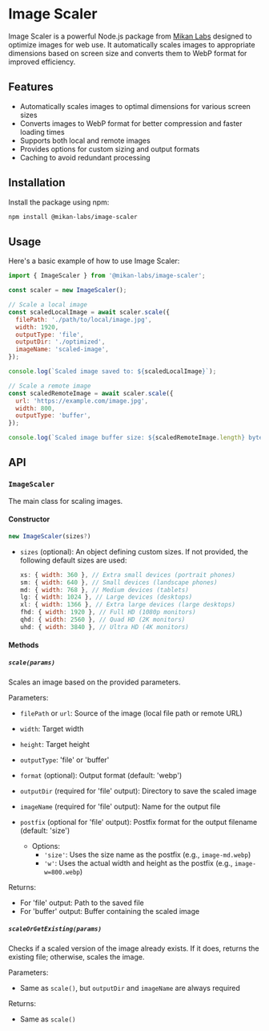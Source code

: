 # Image Scaler

Image Scaler is a powerful Node.js package from [Mikan Labs](https://mikanlabs.com) designed to optimize images for web use. It automatically scales images to appropriate dimensions based on screen size and converts them to WebP format for improved efficiency.

## Features

- Automatically scales images to optimal dimensions for various screen sizes
- Converts images to WebP format for better compression and faster loading times
- Supports both local and remote images
- Provides options for custom sizing and output formats
- Caching to avoid redundant processing

## Installation

Install the package using npm:

```bash
npm install @mikan-labs/image-scaler
```

## Usage

Here's a basic example of how to use Image Scaler:

```javascript
import { ImageScaler } from '@mikan-labs/image-scaler';

const scaler = new ImageScaler();

// Scale a local image
const scaledLocalImage = await scaler.scale({
  filePath: './path/to/local/image.jpg',
  width: 1920,
  outputType: 'file',
  outputDir: './optimized',
  imageName: 'scaled-image',
});

console.log(`Scaled image saved to: ${scaledLocalImage}`);

// Scale a remote image
const scaledRemoteImage = await scaler.scale({
  url: 'https://example.com/image.jpg',
  width: 800,
  outputType: 'buffer',
});

console.log(`Scaled image buffer size: ${scaledRemoteImage.length} bytes`);
```

## API

### `ImageScaler`

The main class for scaling images.

#### Constructor

```javascript
new ImageScaler(sizes?)
```

- `sizes` (optional): An object defining custom sizes. If not provided, the following default sizes are used:
  ```javascript
  xs: { width: 360 }, // Extra small devices (portrait phones)
  sm: { width: 640 }, // Small devices (landscape phones)
  md: { width: 768 }, // Medium devices (tablets)
  lg: { width: 1024 }, // Large devices (desktops)
  xl: { width: 1366 }, // Extra large devices (large desktops)
  fhd: { width: 1920 }, // Full HD (1080p monitors)
  qhd: { width: 2560 }, // Quad HD (2K monitors)
  uhd: { width: 3840 }, // Ultra HD (4K monitors)
  ```

#### Methods

##### `scale(params)`

Scales an image based on the provided parameters.

Parameters:

- `filePath` or `url`: Source of the image (local file path or remote URL)
- `width`: Target width
- `height`: Target height
- `outputType`: 'file' or 'buffer'
- `format` (optional): Output format (default: 'webp')
- `outputDir` (required for 'file' output): Directory to save the scaled image
- `imageName` (required for 'file' output): Name for the output file
- `postfix` (optional for 'file' output): Postfix format for the output filename (default: 'size')

  - Options:
    - `'size'`: Uses the size name as the postfix (e.g., `image-md.webp`)
    - `'w'`: Uses the actual width and height as the postfix (e.g., `image-w=800.webp`)

Returns:

- For 'file' output: Path to the saved file
- For 'buffer' output: Buffer containing the scaled image

##### `scaleOrGetExisting(params)`

Checks if a scaled version of the image already exists. If it does, returns the existing file; otherwise, scales the image.

Parameters:

- Same as `scale()`, but `outputDir` and `imageName` are always required

Returns:

- Same as `scale()`
